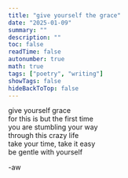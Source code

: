 ```yaml
---
title: "give yourself the grace"
date: "2025-01-09"
summary: ""
description: ""
toc: false
readTime: false
autonumber: true
math: true
tags: ["poetry", "writing"]
showTags: false
hideBackToTop: false
---
```


give yourself grace  
for this is but the first time  
you are stumbling your way  
through this crazy life  
take your time, take it easy  
be gentle with yourself  
    
  
-aw